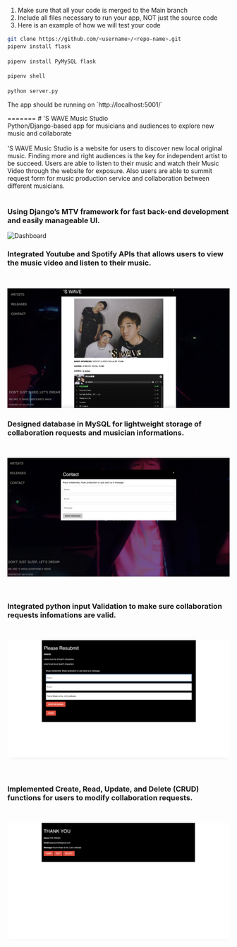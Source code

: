 
1. Make sure that all your code is merged to the Main branch
2. Include all files necessary to run your app, NOT just the source code
3. Here is an example of how we will test your code

```bash
git clone https://github.com/<username>/<repo-name>.git
pipenv install flask

pipenv install PyMySQL flask

pipenv shell

python server.py
```

<p>The app should be running on `http://localhost:5001/`</p>
=======
# 'S WAVE Music Studio
<br>
Python/Django-based app for musicians and audiences to explore new music and collaborate
<br>
<br>
'S WAVE Music Studio is a website for users to discover new local original music. Finding more and right audiences is the key for independent artist to be succeed. Users are able to listen to their music and watch their Music Video through the website for exposure. Also  users are able to summit request form for music production service and collaboration between  different musicians.
<br>
<br>
<h3>Using Django’s MTV framework for fast back-end development and easily manageable UI.</h3>


![ Dashboard](https://github.com/THEWENDI/Swave_Music_Studio/blob/2024e69c956a8e3f026a4913a0922c8c5de9e93e/swave_studio.png)
<br>
<h3>Integrated Youtube and Spotify APIs that allows users to view the music video and listen to their music.</h3>
<br>

![ Dashboard](https://github.com/THEWENDI/Swave_Music_Studio/blob/3f28c8ad85759dd98ab9fb62476889314550f181/sw_2.png)
<br>
<h3>Designed database in MySQL for lightweight storage of collaboration requests and musician informations.</h3>
<br>

![ Dashboard](https://github.com/THEWENDI/Swave_Music_Studio/blob/3f28c8ad85759dd98ab9fb62476889314550f181/sw_3.png)

<br>
<h3>Integrated python input Validation to make sure collaboration requests infomations are valid.</h3>
<br>

![ Dashboard](https://github.com/THEWENDI/Swave_Music_Studio/blob/3f28c8ad85759dd98ab9fb62476889314550f181/sw_5.png)

<br>
<h3>Implemented Create, Read, Update, and Delete (CRUD) functions for users to modify collaboration requests.</h3>
<br>

![ Dashboard](https://github.com/THEWENDI/Swave_Music_Studio/blob/3f28c8ad85759dd98ab9fb62476889314550f181/sw_4.png)
